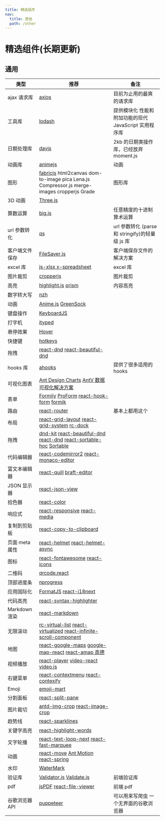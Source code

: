 ```yaml
---
title: 精选组件
nav:
  title: 其他
  path: /other
---
```


# 精选组件(长期更新)

## 通用

| 类型           | 推荐                                                                                                                                                                                                                                                                                                | 备注                                                  |
| -------------- | --------------------------------------------------------------------------------------------------------------------------------------------------------------------------------------------------------------------------------------------------------------------------------------------------- | ----------------------------------------------------- |
| ajax 请求库    | [axios](https://github.com/axios/axios)                                                                                                                                                                                                                                                             | 目前为止用的最爽的请求库                              |
| 工具库         | [lodash](https://github.com/lodash/lodash)                                                                                                                                                                                                                                                          | 提供模块化 性能和附加功能的现代 JavaScript 实用程序库 |
| 日期处理库     | [dayjs](https://github.com/iamkun/dayjs)                                                                                                                                                                                                                                                            | 2kb 的日期类操作库，已经放弃 moment.js                |
| 动画库         | [animejs](https://github.com/juliangarnier/anime/)                                                                                                                                                                                                                                                  | 动画                                                  |
| 图形           | [fabricjs](https://github.com/fabricjs/fabric.js) html2canvas dom-to-image pica Lena.js Compressor.js merge-images cropperjs Grade                                                                                                                                                                  | 图形库                                                |
| 3D 动画        | [Three.js](https://github.com/mrdoob/three.js)                                                                                                                                                                                                                                                      |                                                       |
| 算数运算       | [big.js ](https://github.com/MikeMcl/big.js/)                                                                                                                                                                                                                                                       | 任意精度的十进制算术运算                              |
| url 参数转化   | [qs ](https://github.com/ljharb/qs)                                                                                                                                                                                                                                                                 | url 参数转化 (parse 和 stringify)的轻量级 js 库       |
| 客户端文件保存 | [FileSaver.js ](https://github.com/eligrey/FileSaver.js)                                                                                                                                                                                                                                            | 客户端保存文件的解决方案                              |
| excel 库       | [js-xlsx ](https://github.com/SheetJS/sheetjs) [x-spreadsheet ](https://github.com/myliang/x-spreadsheet)                                                                                                                                                                                           | excel 库                                              |
| 图片裁剪       | [cropperjs](https://github.com/fengyuanchen/cropperjs)                                                                                                                                                                                                                                              | 图片裁剪                                              |
| 高亮           | [highlight.js](https://github.com/highlightjs/highlight.js) [prism](https://github.com/PrismJS/prism)                                                                                                                                                                                               | 内容高亮                                              |
| 数字转大写     | [nzh](https://github.com/cnwhy/nzh)                                                                                                                                                                                                                                                                 |                                                       |
| 动画           | [Anime.js](https://github.com/juliangarnier/anime) [GreenSock](https://github.com/greensock/GreenSock-JS)                                                                                                                                                                                           |                                                       |
| 键盘操作       | [KeyboardJS](https://github.com/RobertWHurst/KeyboardJS)                                                                                                                                                                                                                                            |                                                       |
| 打字机         | [ityped](https://github.com/luisvinicius167/ityped)                                                                                                                                                                                                                                                 |                                                       |
| 悬停效果       | [Hover](https://github.com/IanLunn/Hover)                                                                                                                                                                                                                                                           |                                                       |
| 快捷键         | [hotkeys](https://github.com/jaywcjlove/hotkeys)                                                                                                                                                                                                                                                    |                                                       |
| 拖拽           | [react-dnd](https://github.com/react-dnd/react-dnd) [react-beautiful-dnd](https://github.com/atlassian/react-beautiful-dnd)                                                                                                                                                                         |                                                       |
| hooks 库       | [ahooks](https://github.com/alibaba/hooks)                                                                                                                                                                                                                                                          | 提供了很多适用的 hooks                                |
| 可视化图表     | [Ant Design Charts](https://charts.ant.design/zh-CN/) [AntV 数据可视化解决方案](https://antv.vision/zh)                                                                                                                                                                                             |                                                       |
| 表单           | [Formily](https://github.com/alibaba/formily) [ProForm](https://procomponents.ant.design/components/form) [react-hook-form](https://github.com/react-hook-form/react-hook-form) [formik](https://github.com/formium/formik)                                                                         |                                                       |
| 路由           | [react-router](https://github.com/ReactTraining/react-router)                                                                                                                                                                                                                                       | 基本上都用这个                                        |
| 布局           | [react-grid-layout](https://github.com/react-grid-layout/react-grid-layout) [react-grid-system](https://github.com/sealninja/react-grid-system) [rc-dock](https://github.com/ticlo/rc-dock)                                                                                                         |                                                       |
| 拖拽           | [dnd-kit](https://github.com/clauderic/dnd-kit) [react-beautiful-dnd](https://github.com/atlassian/react-beautiful-dnd/) [react-dnd](https://github.com/gaearon/react-dnd) [react-sortable-hoc](https://github.com/clauderic/react-sortable-hoc) [Sortable](https://github.com/SortableJS/Sortable) |                                                       |
| 代码编辑器     | [react-codemirror2](https://github.com/scniro/react-codemirror2) [react-monaco-editor](https://github.com/superRaytin/react-monaco-editor)                                                                                                                                                          |                                                       |
| 富文本编辑器   | [react-quill](https://github.com/zenoamaro/react-quill) [braft-editor](https://github.com/margox/braft-editor)                                                                                                                                                                                      |                                                       |
| JSON 显示器    | [react-json-view](https://github.com/mac-s-g/react-json-view)                                                                                                                                                                                                                                       |                                                       |
| 拾色器         | [react-color](http://casesandberg.github.io/react-color/)                                                                                                                                                                                                                                           |                                                       |
| 响应式         | [react-responsive](https://github.com/contra/react-responsive) [react-media](https://github.com/ReactTraining/react-media)                                                                                                                                                                          |                                                       |
| 复制到剪贴板   | [react-copy-to-clipboard](https://github.com/nkbt/react-copy-to-clipboard)                                                                                                                                                                                                                          |                                                       |
| 页面 meta 属性 | [react-helmet](https://github.com/nfl/react-helmet) [react-helmet-async](https://github.com/staylor/react-helmet-async)                                                                                                                                                                             |                                                       |
| 图标           | [react-fontawesome](https://github.com/FortAwesome/react-fontawesome) [react-icons](https://github.com/gorangajic/react-icons)                                                                                                                                                                      |                                                       |
| 二维码         | [qrcode.react](https://github.com/zpao/qrcode.react)                                                                                                                                                                                                                                                |                                                       |
| 顶部进度条     | [nprogress](https://github.com/rstacruz/nprogress)                                                                                                                                                                                                                                                  |                                                       |
| 应用国际化     | [FormatJS](https://github.com/formatjs/formatjs) [react-i18next](https://react.i18next.com)                                                                                                                                                                                                         |                                                       |
| 代码高亮       | [react-syntax-highlighter](https://github.com/conorhastings/react-syntax-highlighter)                                                                                                                                                                                                               |                                                       |
| Markdown 渲染  | [react-markdown](https://remarkjs.github.io/react-markdown/)                                                                                                                                                                                                                                        |                                                       |
| 无限滚动       | [rc-virtual-list](https://github.com/react-component/virtual-list/) [react-virtualized](https://github.com/bvaughn/react-virtualized) [react-infinite-scroll-component](https://github.com/ankeetmaini/react-infinite-scroll-component)                                                             |                                                       |
| 地图           | [react-google-maps](https://github.com/tomchentw/react-google-maps) [google-map-react](https://github.com/istarkov/google-map-react) [react-amap 高德](https://github.com/ElemeFE/react-amap)                                                                                                       |                                                       |
| 视频播放       | [react-player](https://github.com/CookPete/react-player) [video-react](https://github.com/video-react/video-react) [video.js](http://docs.videojs.com/tutorial-react.html)                                                                                                                          |                                                       |
| 右键菜单       | [react-contextmenu](https://github.com/vkbansal/react-contextmenu/) [react-contexify](https://github.com/fkhadra/react-contexify)                                                                                                                                                                   |                                                       |
| Emoji          | [emoji-mart](https://github.com/missive/emoji-mart)                                                                                                                                                                                                                                                 |                                                       |
| 分割面板       | [react-split-pane](https://github.com/tomkp/react-split-pane)                                                                                                                                                                                                                                       |                                                       |
| 图片裁切       | [antd-img-crop](https://github.com/nanxiaobei/antd-img-crop) [react-image-crop](https://github.com/DominicTobias/react-image-crop)                                                                                                                                                                  |                                                       |
| 趋势线         | [react-sparklines](https://github.com/borisyankov/react-sparklines)                                                                                                                                                                                                                                 |                                                       |
| 关键字高亮     | [react-highlight-words](https://github.com/bvaughn/react-highlight-words)                                                                                                                                                                                                                           |                                                       |
| 文字轮播       | [react-text-loop-next](https://github.com/samarmohan/react-text-loop-next) [react-fast-marquee](https://github.com/justin-chu/react-fast-marquee)                                                                                                                                                   |                                                       |
| 动画           | [react-move](https://github.com/react-tools/react-move) [Ant Motion](https://motion.ant.design/components/tween-one) [react-spring](https://www.react-spring.io)                                                                                                                                    |                                                       |
| 水印           | [WaterMark](https://procomponents.ant.design/components/water-mark)                                                                                                                                                                                                                                 |                                                       |
| 验证库         | [Validator.js](https://github.com/validatorjs/validator.js) [Validate.js](https://github.com/ansman/validate.js)                                                                                                                                                                                    | 前端验证库                                            |
| pdf            | [jsPDF](https://github.com/MrRio/jsPD) [react-file-viewer](https://github.com/plangrid/react-file-viewer)                                                                                                                                                                                           | 前端 pdf                                              |
| 谷歌浏览器 API | [puppeteer](https://github.com/GoogleChrome/puppeteer)                                                                                                                                                                                                                                              | 可以用来写爬虫 一个无界面的谷歌浏览器                 |
